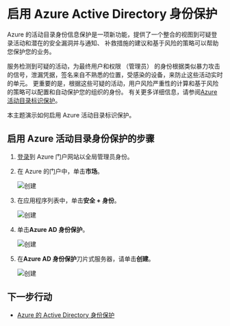 <properties
    pageTitle="启用 Azure Active Directory 身份保护 |Microsoft Azure"
    description="了解如何启用 Azure 活动目录标识保护。"
    services="active-directory"
    keywords="azure 的活动目录身份保护，云应用程序发现，管理应用程序、 安全性、 风险、 风险程度、 漏洞、 安全策略"
    documentationCenter=""
    authors="markusvi"
    manager="femila"
    editor=""/>

<tags
    ms.service="active-directory"
    ms.workload="identity"
    ms.tgt_pltfrm="na"
    ms.devlang="na"
    ms.topic="article"
    ms.date="10/12/2016"
    ms.author="markvi"/>

# <a name="enabling-azure-active-directory-identity-protection"></a>启用 Azure Active Directory 身份保护 

Azure 的活动目录身份信息保护是一项新功能，提供了一个整合的视图到可疑登录活动和潜在的安全漏洞并与通知、 补救措施的建议和基于风险的策略可以帮助您保护您的业务。 

服务检测到可疑的活动，为最终用户和权限 （管理员） 的身份根据类似暴力攻击的信号，泄漏凭据，签名来自不熟悉的位置，受感染的设备，来防止这些活动实时的单元。 更重要的是，根据这些可疑的活动，用户风险严重性的计算和基于风险的策略可以配置和自动保护您的组织的身份。 有关更多详细信息，请参阅[Azure 活动目录标识保护](active-directory-identityprotection.md)。


本主题演示如何启用 Azure 活动目录标识保护。

## <a name="steps-to-enable-azure-active-directory-identity-protection"></a>启用 Azure 活动目录身份保护的步骤 


1. [登录](https://ms.portal.azure.com/)到 Azure 门户网站以全局管理员身份。 

1. 在 Azure 的门户中，单击**市场**。

    ![创建](./media/active-directory-identityprotection-enable/01.png "创建")

1. 在应用程序列表中，单击**安全 + 身份**。

    ![创建](./media/active-directory-identityprotection-enable/02.png "创建")

1. 单击**Azure AD 身份保护**。

    ![创建](./media/active-directory-identityprotection-enable/03.png "创建")

1. 在**Azure AD 身份保护**刀片式服务器，请单击**创建**。

    ![创建](./media/active-directory-identityprotection-enable/04.png "创建")



## <a name="next-steps"></a>下一步行动

 - [Azure 的 Active Directory 身份保护](active-directory-identityprotection.md)
 
